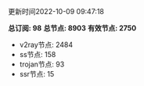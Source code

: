 更新时间2022-10-09 09:47:18

**总订阅: 98**
**总节点: 8903**
**有效节点: 2750**
- v2ray节点: 2484
- ss节点: 158
- trojan节点: 93
- ssr节点: 15
